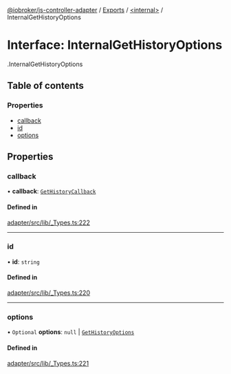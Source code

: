 [@iobroker/js-controller-adapter](../README.md) / [Exports](../modules.md) / [<internal\>](../modules/internal_.md) / InternalGetHistoryOptions

# Interface: InternalGetHistoryOptions

[<internal>](../modules/internal_.md).InternalGetHistoryOptions

## Table of contents

### Properties

- [callback](internal_.InternalGetHistoryOptions.md#callback)
- [id](internal_.InternalGetHistoryOptions.md#id)
- [options](internal_.InternalGetHistoryOptions.md#options)

## Properties

### callback

• **callback**: [`GetHistoryCallback`](../modules/internal_.md#gethistorycallback)

#### Defined in

[adapter/src/lib/_Types.ts:222](https://github.com/ioBroker/ioBroker.js-controller/blob/82d63f20/packages/adapter/src/lib/_Types.ts#L222)

___

### id

• **id**: `string`

#### Defined in

[adapter/src/lib/_Types.ts:220](https://github.com/ioBroker/ioBroker.js-controller/blob/82d63f20/packages/adapter/src/lib/_Types.ts#L220)

___

### options

• `Optional` **options**: ``null`` \| [`GetHistoryOptions`](internal_.GetHistoryOptions.md)

#### Defined in

[adapter/src/lib/_Types.ts:221](https://github.com/ioBroker/ioBroker.js-controller/blob/82d63f20/packages/adapter/src/lib/_Types.ts#L221)
